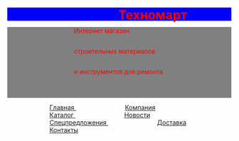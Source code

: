 <!DOCTYPE html>
<html>
<head>
	<title> Практика</title>
</head>
<style>
	.qwe {
		width: 100%;
		background-color: grey;
		height: 160px;
		margin: 0 auto;
		padding:0;
	}
	.qwer {
		padding: 35px; 
        background: rgba(0,0,0,0,5); 
	}
	.qw { 
        display: inline; 
        padding: 0px 10px 0px 60px; 
        padding-right: 50px; 
    }
    header {
    	width: 100%;
		background-color: blue;
		height: 30px;
		margin: 0 auto;
		padding:0; 
    }
    h1 {
    	padding: 0px 0px 15px 150px;
    	color: red;
    }
    .q {
    	padding: 0px 0px 15px 150px;
    	color: red;
    }
    body {
    	margin: 0;
    }
</style>
<header>
	<h1> Техномарт </h1>
</header>
<div class="qwe">
<p class="q"> Интернет магазин </p>
<p class="q"> строительных материалов </p>
<p class="q"> и инструментов для ремонта</p>
<ul class="qwer">
	<li class="qw"><a href = "#"> Главная <a></li>
	<li class="qw"><a href = "#"> Компания <a></li>
	<li class="qw"><a href = "#"> Каталог <a></li>
	<li class="qw"><a href = "#"> Новости <a></li>
	<li class="qw"><a href = "#"> Спецпредложения <a></li>
	<li class="qw"><a href = "#"> Доставка <a></li>
	<li class="qw"><a href = "#"> Контакты <a></li>
</ul>
</div>
<body>
</body>
</html>
